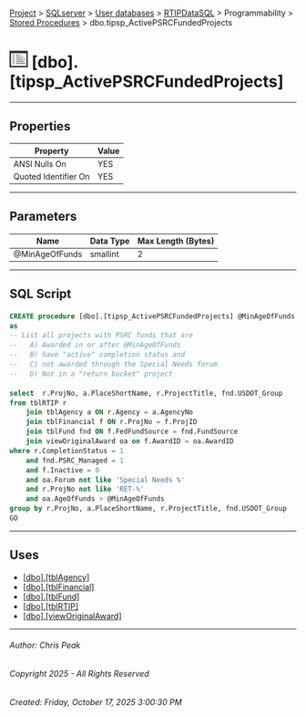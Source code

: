 #### 

[Project](../../../../../index.md) > [SQLserver](../../../../index.md) > [User databases](../../../index.md) > [RTIPDataSQL](../../index.md) > Programmability > [Stored Procedures](Stored_Procedures.md) > dbo.tipsp_ActivePSRCFundedProjects

# ![Stored Procedures](../../../../../Images/StoredProcedure32.png) [dbo].[tipsp_ActivePSRCFundedProjects]

---

## <a name="#properties"></a>Properties

| Property | Value |
|---|---|
| ANSI Nulls On | YES |
| Quoted Identifier On | YES |


---

## <a name="#parameters"></a>Parameters

| Name | Data Type | Max Length (Bytes) |
|---|---|---|
| @MinAgeOfFunds | smallint | 2 |


---

## <a name="#sqlscript"></a>SQL Script

```sql
CREATE procedure [dbo].[tipsp_ActivePSRCFundedProjects] @MinAgeOfFunds smallint
as 
-- List all projects with PSRC funds that are 
--   A) Awarded in or after @MinAgeOfFunds
--   B) have "active" completion status and
--   C) not awarded through the Special Needs forum
--	 D) Not in a "return bucket" project

select  r.ProjNo, a.PlaceShortName, r.ProjectTitle, fnd.USDOT_Group
from tblRTIP r
	join tblAgency a ON r.Agency = a.AgencyNo
	join tblFinancial f ON r.ProjNo = f.ProjID
	join tblFund fnd ON f.FedFundSource = fnd.FundSource
	join viewOriginalAward oa on f.AwardID = oa.AwardID
where r.CompletionStatus = 1
	and fnd.PSRC_Managed = 1
	and f.Inactive = 0
	and oa.Forum not like 'Special Needs %'
	and r.ProjNo not like 'RET-%'
	and oa.AgeOfFunds > @MinAgeOfFunds
group by r.ProjNo, a.PlaceShortName, r.ProjectTitle, fnd.USDOT_Group
GO

```


---

## <a name="#uses"></a>Uses

* [[dbo].[tblAgency]](../../Tables/dbo_tblAgency.md)
* [[dbo].[tblFinancial]](../../Tables/dbo_tblFinancial.md)
* [[dbo].[tblFund]](../../Tables/dbo_tblFund.md)
* [[dbo].[tblRTIP]](../../Tables/dbo_tblRTIP.md)
* [[dbo].[viewOriginalAward]](../../Views/dbo_viewOriginalAward.md)


---

###### Author:  Chris Peak

###### Copyright 2025 - All Rights Reserved

###### Created: Friday, October 17, 2025 3:00:30 PM

